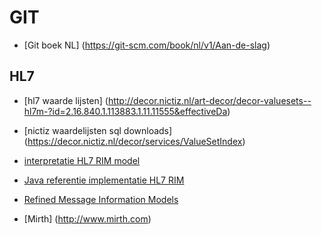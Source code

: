 # GIT
- [Git boek NL] (https://git-scm.com/book/nl/v1/Aan-de-slag)

## HL7

- [hl7 waarde lijsten] (http://decor.nictiz.nl/art-decor/decor-valuesets--hl7m-?id=2.16.840.1.113883.1.11.11555&effectiveDa)
- [nictiz waardelijsten sql downloads] (https://decor.nictiz.nl/decor/services/ValueSetIndex)
- [interpretatie HL7 RIM model](https://www.linkedin.com/pulse/interpreting-reference-information-model-sam-forouzi)
- [Java referentie implementatie HL7 RIM](https://www.hl7.org/documentcenter/public_temp_48FF87E6-1C23-BA17-0CAB6E24619E6F4E/wg/java/apidocs/index.html)
- [Refined Message Information Models](http://corepointhealth.com/sites/default/files/CDA-R-MIM-Model.gif)

- [Mirth] (http://www.mirth.com)

